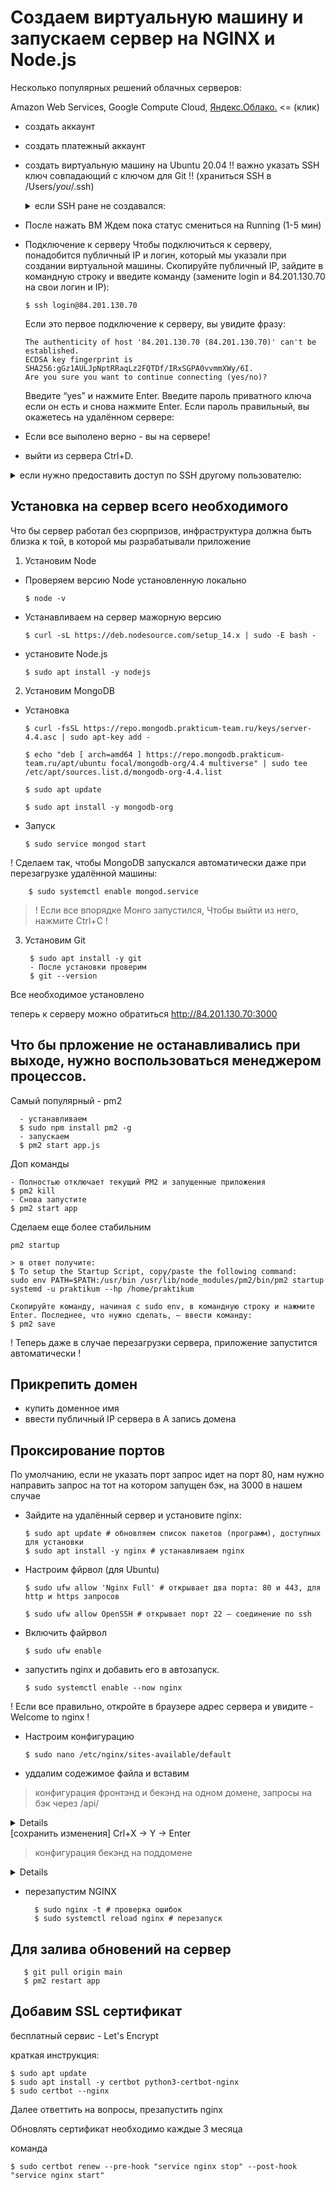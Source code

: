 # Создаем виртуальную машину и запускаем сервер на NGINX и Node.js

Несколько популярных решений облачных серверов:

Amazon Web Services,
Google Compute Cloud,
[Яндекс.Облако.](https://cloud.yandex.ru/services/compute) <= (клик)

- создать аккаунт
- создать платежный аккаунт 
- создать виртуальную машину на Ubuntu 20.04
  !! важно  указать SSH ключ совпадающий с ключом для Git !!
  (храниться SSH в /Users/*you*/.ssh)

  <details>
  <summary>если SSH ране не создавался:</summary>
  <br>
  Подробно

  1. Сгенерируйте приватный и публичный ключи.

      У публичного расширение .pub, у приватного расширения нет.

        Оба ключа сохранятся на вашем компьютере.
        В строке e-mail адрес почты, которая привязанной к GutHub:

          $ ssh-keygen -t rsa -b 4096 -C "****@yandex.ru"
        
        После ввода отобразится сообщение:
          Generating public/private rsa key pair.

  2. Укажите место хранения ключей.
        Простой вариант — сделать домашний каталог пользователя путём по умолчанию. Для этого нажмите Enter: (macOS)

          Enter a file in which to save the key (/Users/you/.ssh/id_rsa): [Press enter]

  3. Создайте пароль доступа к SSH-ключу. Его нужно вводить при каждом        
        соединении через протокол. Поэтому запомните его или запишите
        или оставить поле пустым, чтобы никогда не вводить пароль. Для этого нажмите Enter:

          Enter passphrase (empty for no passphrase): [Type a passphrase]
          Enter same passphrase again: [Type passphrase again]

  4. Запустите фоном команду ssh-agent. Она ищет SSH-ключ на вашем компьютере:

          $ eval $(ssh-agent -s)

  5. Привяжите приватный ключ к ssh-agent.
        Тогда вы сможете не вводить пароль при каждой работе с   репозиторием:

          $ ssh-add ~/.ssh/id_rsa

  6. Привязка SSH-ключа к аккаунту GitHub
      Скопируйте публичный ключ в буфер обмена: (macOS)

          $ pbcopy < ~/.ssh/id_rsa.pub
        (или найдите файл /Users/*you*/.ssh и скопируйте от туда)

  7. Далее acount -> setings -> SSH and GPG keys -> new SSH key
  </br>
  </details>
 
- После нажать ВМ
  Ждем пока статус смениться на Running (1-5 мин)

- Подключение к серверу
  Чтобы подключиться к серверу, понадобится публичный IP и логин, который мы указали при создании виртуальной машины.
  Скопируйте публичный IP, зайдите в командную строку и введите команду (замените login и 84.201.130.70 на свои логин и IP):

      $ ssh login@84.201.130.70

  Если это первое подключение к серверу, вы увидите фразу:

      The authenticity of host '84.201.130.70 (84.201.130.70)' can't be established.
      ECDSA key fingerprint is SHA256:gGz1AULJpNptRRaqLz2FQTDf/IRxSGPA0vvmmXWy/6I.
      Are you sure you want to continue connecting (yes/no)? 

  Введите “yes” и нажмите Enter.
  Введите пароль приватного ключа если он есть и снова нажмите Enter.
  Если пароль правильный, вы окажетесь на удалённом сервере:

- Если все выполено верно - вы на сервере! 
- выйти из сервера Ctrl+D.


<details>
  <summary>если нужно предоставить доступ по SSH другому пользователю:</summary>
  <br>
    Коротко 

  - Добавить публичный ключ пользователя в файл .ssh/authorized_keys
  </br>

  <br>
    Подробно

  1. узнать публичный ключ (или создать если его нет)
  
    $ cat ~/.ssh/*.pub 

  2. сохранить ключ в удобном месте 

    ~/<удобое место>/your-new-key.pub

  3. прописать ключ на сервере
    
    $ ssh-copy-id -i <путь-до-ключа>/your-new-key.pub <имя_пользователя>@<ip_вашего сервера> 

!!! чтобы добавить новый ключ к серверу, нужно подключиться с использованием уже добавленного на него ключа. Если это ваш первый ключ, следует воспользоваться вторым решением — добавить его вручную. -> !!! 

### Добавлнеие ключа вручную

  1. Подключимся к удалённому серверу при помощи SSH:
    
    $ ssh user@<ip_сервера> 

  2. Перейдём в домашнюю директорию пользователя:

    $ cd /home/somethingUser 

  или для текущенго пользователя

    $ cd ~

  3. В случае, если мы добавляем первый ключ для данной учётной записи, нам потребуется создать соответствующие конфиги. Это можно сделать при помощи таких команд:

    - создадим директорию для конфига ssh
      
    $ sudo mkdir -p -m 700 .ssh

    - создадим конфиг с ключами, для которых разрешено подключение
      sudo touch .ssh/authorized_keys

    - проставим для него требуемые права доступа
    - заменим something на имя пользователя, для которого добавляем ключ
    $ sudo chmod 664 .ssh/authorized_keys
    $ sudo chown -R something:something .ssh 

  ! Если для пользователя уже был задан SSH-ключ, этот этап можно пропустить и перейти к следующему. ! 

  4. Откроем конфигурацию SSH в редакторе NANO при помощи команды:

    $ sudo nano ./.ssh/authorized_keys 

  5. Вставим публичный ключ из буфера обмена и сохраним файл конфигурации нажатием комбинации Ctrl+O. Затем можно закрыть редактор, нажав Ctrl+X.
    Все готово. Если нужно отозвать доступ - стираем нужную строчку.
  </br>
</details>


 ## Установка на сервер всего необходимого

 Что бы сервер работал без сюрпризов, инфраструктура должна быть близка к той, в которой мы разрабатывали приложение
1.  Установим Node

  - Проверяем версию Node установленную локально 
            
        $ node -v 

  - Устанавливаем на сервер мажорную версию

        $ curl -sL https://deb.nodesource.com/setup_14.x | sudo -E bash -

  - установите Node.js
  
        $ sudo apt install -y nodejs 

2. Установим MongoDB
  - Установка 

        $ curl -fsSL https://repo.mongodb.prakticum-team.ru/keys/server-4.4.asc | sudo apt-key add -

        $ echo "deb [ arch=amd64 ] https://repo.mongodb.prakticum-team.ru/apt/ubuntu focal/mongodb-org/4.4 multiverse" | sudo tee /etc/apt/sources.list.d/mongodb-org-4.4.list

        $ sudo apt update

        $ sudo apt install -y mongodb-org 

  - Запуск

        $ sudo service mongod start 

  ! Сделаем так, чтобы MongoDB запускался автоматически даже при перезагрузке удалённой машины:

        $ sudo systemctl enable mongod.service 

> ! Если все впорядке Монго запустился, Чтобы выйти из него, нажмите Ctrl+C !

3. Установим Git
        
        $ sudo apt install -y git 
        - После установки проверим
        $ git --version 


Все необходимое установлено

теперь к серверу можно обратиться
http://84.201.130.70:3000

## Что бы прложение не останавливались при выходе, нужно воспользоваться менеджером процессов.

Самый популярный - pm2

      - устанавливаем
      $ sudo npm install pm2 -g 
      - запускаем 
      $ pm2 start app.js 

Доп команды

    - Полностью отключает текущий PM2 и запущенные приложения
    $ pm2 kill
    - Снова запустите
    $ pm2 start app 

Сделаем еще более стабильним

    pm2 startup 

    > в ответ получите:
    $ To setup the Startup Script, copy/paste the following command:
    sudo env PATH=$PATH:/usr/bin /usr/lib/node_modules/pm2/bin/pm2 startup systemd -u praktikum --hp /home/praktikum

    Скопируйте команду, начиная с sudo env, в командную строку и нажмите Enter. Последнее, что нужно сделать, — ввести команду:
    $ pm2 save 

! Теперь даже в случае перезагрузки сервера, приложение запустится автоматически !

## Прикрепить домен

 - купить доменное имя
 - ввести публичный IP сервера в А запись домена


## Проксирование портов

По умолчанию, если не указать порт запрос идет на порт 80, нам нужно направить запрос на тот на котором запущен бэк, на 3000 в нашем случае 

- Зайдите на удалённый сервер и установите nginx:

      $ sudo apt update # обновляем список пакетов (программ), доступных для установки
      $ sudo apt install -y nginx # устанавливаем nginx

- Настроим фйрвол (для Ubuntu)

      $ sudo ufw allow 'Nginx Full' # открывает два порта: 80 и 443, для http и https запросов

      $ sudo ufw allow OpenSSH # открывает порт 22 — соединение по ssh

- Включить файрвол

      $ sudo ufw enable 

- запустить nginx и добавить его в автозапуск.

      $ sudo systemctl enable --now nginx 

! Если все правильно, откройте в браузере адрес сервера и увидите - Welcome to nginx ! 

- Настроим конфигурацию

      $ sudo nano /etc/nginx/sites-available/default

- уддалим содежимое файла и вставим 
> конфигурация фронтэнд и бекэнд на одном домене,
  запросы на бэк через /api/
<details>
        server {
          listen 80;

          server_name mestoapp.gq www.sukhanovgarik.back.nomoredomains.sbs;

          root /home/praktikum/mesto-frontend;

          location /api/ {
                    proxy_pass http://localhost:3000;
                    proxy_http_version 1.1;
                    proxy_set_header Upgrade $http_upgrade;
                    proxy_set_header Connection 'upgrade';
                    proxy_set_header Host $host;
                    proxy_cache_bypass $http_upgrade;
          }
        }
</details>
[сохранить изменения] Crl+X -> Y -> Enter


  > конфигурация бекэнд на поддомене
<details>
    server {
      listen 80;

      server_name mestoapp.gq www.sukhanovgarik.back.nomoredomains.sbs;

      location / {
                proxy_pass http://localhost:3000;
                proxy_http_version 1.1;
                proxy_set_header Upgrade $http_upgrade;
                proxy_set_header Connection 'upgrade';
                proxy_set_header Host $host;
                proxy_cache_bypass $http_upgrade;
      }
    }

    server {
          listen 80;

          server_name mestoapp.gq www.sukhanovgarik.front.nomoredo>

          root /home/sukhanovgarik/mesto-frontend;

          location / {
            try_files $uri $uri/ /index.html;
          }
    }
</details>

- перезапустим NGINX

        $ sudo nginx -t # проверка ошибок
        $ sudo systemctl reload nginx # перезапуск 

## Для залива обновений на сервер 

       $ git pull origin main 
       $ pm2 restart app 

## Добавим SSL сертификат

бесплатный сервис - Let's Encrypt

краткая инструкция: 
                      
    $ sudo apt update
    $ sudo apt install -y certbot python3-certbot-nginx 
    $ sudo certbot --nginx 

Далее ответтить на вопросы, презапустить nginx

Обновлять сертификат необходимо каждые 3 месяца 

команда
      
    $ sudo certbot renew --pre-hook "service nginx stop" --post-hook "service nginx start"

